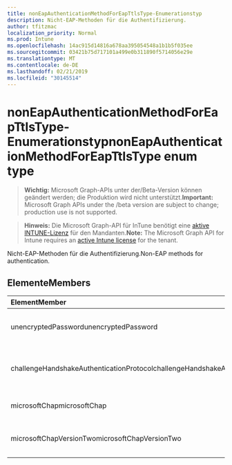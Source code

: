 ```yaml
---
title: nonEapAuthenticationMethodForEapTtlsType-Enumerationstyp
description: Nicht-EAP-Methoden für die Authentifizierung.
author: tfitzmac
localization_priority: Normal
ms.prod: Intune
ms.openlocfilehash: 14ac915d14816a678aa395054548a1b1b5f035ee
ms.sourcegitcommit: 03421b75d717101a499e0b311890f5714056e29e
ms.translationtype: MT
ms.contentlocale: de-DE
ms.lasthandoff: 02/21/2019
ms.locfileid: "30145514"
---
```

# <a name="noneapauthenticationmethodforeapttlstype-enum-type"></a><span data-ttu-id="20cc3-103">nonEapAuthenticationMethodForEapTtlsType-Enumerationstyp</span><span class="sxs-lookup"><span data-stu-id="20cc3-103">nonEapAuthenticationMethodForEapTtlsType enum type</span></span>

> <span data-ttu-id="20cc3-104">**Wichtig:** Microsoft Graph-APIs unter der/Beta-Version können geändert werden; die Produktion wird nicht unterstützt.</span><span class="sxs-lookup"><span data-stu-id="20cc3-104">**Important:** Microsoft Graph APIs under the /beta version are subject to change; production use is not supported.</span></span>

> <span data-ttu-id="20cc3-105">**Hinweis:** Die Microsoft Graph-API für InTune benötigt eine [aktive INTUNE-Lizenz](https://go.microsoft.com/fwlink/?linkid=839381) für den Mandanten.</span><span class="sxs-lookup"><span data-stu-id="20cc3-105">**Note:** The Microsoft Graph API for Intune requires an [active Intune license](https://go.microsoft.com/fwlink/?linkid=839381) for the tenant.</span></span>

<span data-ttu-id="20cc3-106">Nicht-EAP-Methoden für die Authentifizierung.</span><span class="sxs-lookup"><span data-stu-id="20cc3-106">Non-EAP methods for authentication.</span></span>

## <a name="members"></a><span data-ttu-id="20cc3-107">Elemente</span><span class="sxs-lookup"><span data-stu-id="20cc3-107">Members</span></span>
|<span data-ttu-id="20cc3-108">Element</span><span class="sxs-lookup"><span data-stu-id="20cc3-108">Member</span></span>|<span data-ttu-id="20cc3-109">Wert</span><span class="sxs-lookup"><span data-stu-id="20cc3-109">Value</span></span>|<span data-ttu-id="20cc3-110">Beschreibung</span><span class="sxs-lookup"><span data-stu-id="20cc3-110">Description</span></span>|
|:---|:---|:---|
|<span data-ttu-id="20cc3-111">unencryptedPassword</span><span class="sxs-lookup"><span data-stu-id="20cc3-111">unencryptedPassword</span></span>|<span data-ttu-id="20cc3-112">0</span><span class="sxs-lookup"><span data-stu-id="20cc3-112">0</span></span>|<span data-ttu-id="20cc3-113">Unverschlüsseltes Kennwort (PAP).</span><span class="sxs-lookup"><span data-stu-id="20cc3-113">Unencrypted password (PAP).</span></span>|
|<span data-ttu-id="20cc3-114">challengeHandshakeAuthenticationProtocol</span><span class="sxs-lookup"><span data-stu-id="20cc3-114">challengeHandshakeAuthenticationProtocol</span></span>|<span data-ttu-id="20cc3-115">1</span><span class="sxs-lookup"><span data-stu-id="20cc3-115">1</span></span>|<span data-ttu-id="20cc3-116">Challenge handShake Authentication Protocol (CHAP).</span><span class="sxs-lookup"><span data-stu-id="20cc3-116">Challenge Handshake Authentication Protocol (CHAP).</span></span>|
|<span data-ttu-id="20cc3-117">microsoftChap</span><span class="sxs-lookup"><span data-stu-id="20cc3-117">microsoftChap</span></span>|<span data-ttu-id="20cc3-118">2</span><span class="sxs-lookup"><span data-stu-id="20cc3-118">2</span></span>| <span data-ttu-id="20cc3-119">Microsoft CHAP (MS-CHAP).</span><span class="sxs-lookup"><span data-stu-id="20cc3-119">Microsoft CHAP (MS-CHAP).</span></span>|
|<span data-ttu-id="20cc3-120">microsoftChapVersionTwo</span><span class="sxs-lookup"><span data-stu-id="20cc3-120">microsoftChapVersionTwo</span></span>|<span data-ttu-id="20cc3-121">3</span><span class="sxs-lookup"><span data-stu-id="20cc3-121">3</span></span>|<span data-ttu-id="20cc3-122">Microsoft CHAP, Version 2 (MS-CHAP v2).</span><span class="sxs-lookup"><span data-stu-id="20cc3-122">Microsoft CHAP Version 2 (MS-CHAP v2).</span></span>|




